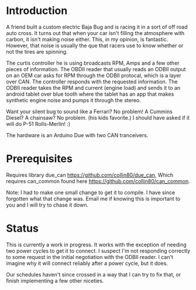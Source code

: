 # Introduction
A friend built a custom electric Baja Bug and is racing it in a sort of off road auto cross.  It turns out that when your car isn't filling the atmosphere with carbon, it isn't making noise either.  This, in my opinion, is fantastic.  However, that noise is usually the que that racers use to know whether or not the tires are spinning.  

The curtis controller he is using broadcasts RPM, Amps and a few other pieces of information.  The OBDII reader that usually reads an ODBII output on an OEM car asks for RPM through the ODBII protocal, which is a layer over CAN.  The controller responds with the requested information.  The ODBII reader takes the RPM and current (engine load) and sends it to an android tablet over blue tooth where the tablet has an app that makes synthetic engine noise and pumps it through the stereo.   

Want your silent bug to sound like a Ferrari?  No problem!  A Cummins Diesel?  A chainsaw?  No problem.  (his kids favorite.)  I should have asked if it will do P-51 Rolls-Merlin!  :)

The hardware is an Arduino Due with two CAN tranceivers.  

#  Prerequisites 

Requires library due_can https://github.com/collin80/due_can,
Which requires can_common found here https://github.com/collin80/can_common.

Note: I had to make one small change to get it to compile.  I have since forgotten what that change was.  Email me if knowing this is important to you and I will try to chase it down.

# Status
This is currently a work in progress.  It works with the exception of needing two power cycles to get it to connect.  I suspect I'm not responding correctly to some request in the initial negotiation with the ODBII reader.  I can't imagine why it will connect reliably after a power cycle, but it does. 

Our schedules haven't since crossed in a way that I can try to fix that, or finish implementing a few other niceties.  



